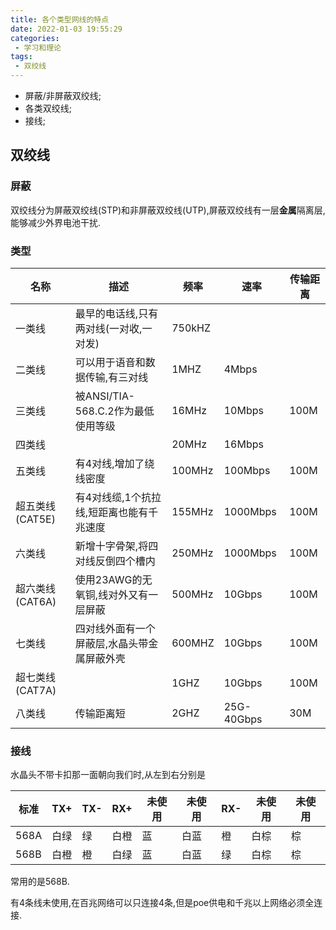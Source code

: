 ```yaml
---
title: 各个类型网线的特点
date: 2022-01-03 19:55:29
categories:
 - 学习和理论
tags:
 - 双绞线
---
```


* 屏蔽/非屏蔽双绞线;
* 各类双绞线;
* 接线;

<!-- more -->

## 双绞线

### 屏蔽

双绞线分为屏蔽双绞线(STP)和非屏蔽双绞线(UTP),屏蔽双绞线有一层**金属**隔离层,能够减少外界电池干扰.

### 类型

| 名称 | 描述 | 频率 | 速率 | 传输距离 |
| --- | --- | --- | --- | --- |
| 一类线 | 最早的电话线,只有两对线(一对收,一对发) | 750kHZ | | |
| 二类线 | 可以用于语音和数据传输,有三对线 | 1MHZ | 4Mbps | |
| 三类线 | 被ANSI/TIA-568.C.2作为最低使用等级 | 16MHz | 10Mbps | 100M |
| 四类线 | | 20MHz | 16Mbps |  |
| 五类线 | 有4对线,增加了绕线密度 | 100MHz | 100Mbps | 100M |
| 超五类线(CAT5E) | 有4对线缆,1个抗拉线,短距离也能有千兆速度 | 155MHz | 1000Mbps | 100M |
| 六类线 | 新增十字骨架,将四对线反倒四个槽内 | 250MHz | 1000Mbps | 100M |
| 超六类线(CAT6A) | 使用23AWG的无氧铜,线对外又有一层屏蔽 | 500MHz | 10Gbps | 100M |
| 七类线 | 四对线外面有一个屏蔽层,水晶头带金属屏蔽外壳 | 600MHZ | 10Gbps | 100M |
| 超七类线(CAT7A) |  | 1GHZ | 10Gbps | 100M |
| 八类线 | 传输距离短 | 2GHZ | 25G-40Gbps | 30M |

### 接线

水晶头不带卡扣那一面朝向我们时,从左到右分别是

| 标准 | TX+ | TX- | RX+ | 未使用 | 未使用 | RX- | 未使用 | 未使用 |
| --- | --- | --- | --- | --- | --- | --- | --- | --- |
| 568A | 白绿 | 绿 | 白橙 | 蓝 | 白蓝 | 橙 | 白棕 | 棕 |
| 568B | 白橙 | 橙 | 白绿 | 蓝 | 白蓝 | 绿 | 白棕 | 棕 |

常用的是568B.

有4条线未使用,在百兆网络可以只连接4条,但是poe供电和千兆以上网络必须全连接.